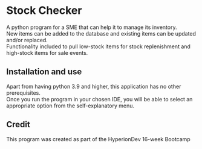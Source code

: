 # Stock Checker

A python program for a SME that can help it to manage its inventory.\
New items can be added to the database and existing items can be updated and/or replaced.\
Functionality included to pull low-stock items for stock replenishment and high-stock items for sale events.

## Installation and use

Apart from having python 3.9 and higher, this application has no other prerequisites.\
Once you run the program in your chosen IDE, you will be able to select an appropriate option from the self-explanatory menu.

## Credit

This program was created as part of the HyperionDev 16-week Bootcamp

